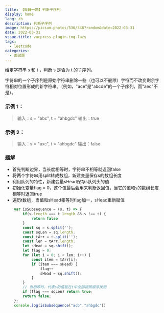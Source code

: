 ```yaml
---
title: 【每日一题】判断子序列
display: home
lang: zh
description: 判断子序列
image: https://picsum.photos/536/348?random&date=2022-03-31
date: 2022-03-31
vssue-title: vuepress-plugin-img-lazy
tags:
  - leetcode
categories:
  - 面试题
---
```


给定字符串 s 和 t ，判断 s 是否为 t 的子序列。

字符串的一个子序列是原始字符串删除一些（也可以不删除）字符而不改变剩余字符相对位置形成的新字符串。（例如，"ace"是"abcde"的一个子序列，而"aec"不是）。

<!-- more -->

### 示例 1：

> 输入：s = "abc", t = "ahbgdc"
> 输出：true

### 示例 2：

> 输入：s = "axc", t = "ahbgdc"
> 输出：false

### 题解

- 首先判断边界，当长度相等时，字符串不相等就返回false
- 将两个字符串用split转成数组，新建变量保存s的数组长度
- 利用队列的特性，新建变量sHead保存s队列头的值
- 初始化变量flag = 0，这个值最后会用来判断返回值，当它的值和s的数组长度相等时返回true
- 遍历t数组，当值和sHead相等时flag加一，sHead重新赋值

```js
    var isSubsequence = (s, t) => {
        if(s.length === t.length && s !== t) {
            return false
        } 
        const sq = s.split('');
        const sqLen = sq.length;
        const tArr = t.split('');
        const len = tArr.length;
        let sHead = sq.shift();
        let flag = 0;
        for (let i = 0; i < len; i++) {
            const item = tArr[i];
            if (item === sHead) {
                flag++
                sHead = sq.shift();
            }
        }
        // 当相等时，代表s的值能在t中全部按照顺序找到
        if (flag === sqLen) return true;
        return false;
    };
    console.log(isSubsequence("acb","ahbgdc"))
```